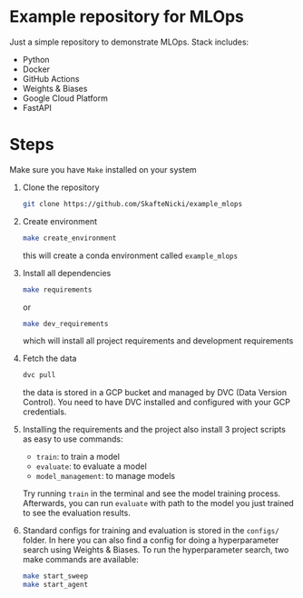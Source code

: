 # Example repository for MLOps

Just a simple repository to demonstrate MLOps. Stack includes:
- Python
- Docker
- GitHub Actions
- Weights & Biases
- Google Cloud Platform
- FastAPI

# Steps

Make sure you have `Make` installed on your system

1. Clone the repository
    ```bash
    git clone https://github.com/SkafteNicki/example_mlops
    ```

2. Create environment

    ```bash
    make create_environment
    ```

    this will create a conda environment called `example_mlops`

3. Install all dependencies

    ```bash
    make requirements
    ```

    or

    ```bash
    make dev_requirements
    ```

    which will install all project requirements and development requirements

4. Fetch the data

    ```bash
    dvc pull
    ```

    the data is stored in a GCP bucket and managed by DVC (Data Version Control). You need to have DVC installed and
    configured with your GCP credentials.

5. Installing the requirements and the project also install 3 project scripts as easy to use commands:
    - `train`: to train a model
    - `evaluate`: to evaluate a model
    - `model_management`: to manage models

    Try running `train` in the terminal and see the model training process. Afterwards, you can run
    `evaluate` with path to the model you just trained to see the evaluation results.

6. Standard configs for training and evaluation is stored in the `configs/` folder. In here you can also find a config
    for doing a hyperparameter search using Weights & Biases. To run the hyperparameter search, two make commands are
    available:

    ```bash
    make start_sweep
    make start_agent
    ```
